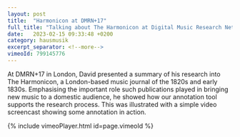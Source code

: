 ```yaml
---
layout: post
title:  "Harmonicon at DMRN+17"
full_title: "Talking about The Harmonicon at Digital Music Research Network"
date:   2023-02-15 09:33:48 +0200
category: hausmusik
excerpt_separator: <!--more-->
vimeoId: 799145776
---
```

At DMRN+17 in London, David presented a summary of his research into The Harmonicon,
a London-based music journal of the 1820s and early 1830s. Emphasising the important
role such publications played in bringing new music to a domestic audience, he showed
how our annotation tool supports the research process. This was illustrated with a
simple video screencast showing some annotation in action.

<!--more-->


{% include vimeoPlayer.html id=page.vimeoId %}
